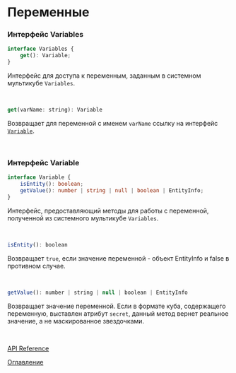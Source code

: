 # Переменные

### Интерфейс Variables<a name="variables"></a>
```ts
interface Variables {
	get(): Variable;
}
```
Интерфейс для доступа к переменным, заданным в системном мультикубе `Variables`.

&nbsp;

```js
get(varName: string): Variable
```
Возвращает для переменной с именем `varName` ссылку на интерфейс [`Variable`](#variable).

&nbsp;

### Интерфейс Variable<a name="variable"></a>
```ts
interface Variable {
	isEntity(): boolean;
	getValue(): number | string | null | boolean | EntityInfo;
}
```
Интерфейс, предоставляющий методы для работы с переменной, полученной из системного мультикубе `Variables`.

&nbsp;

```js
isEntity(): boolean
```
Возвращает `true`, если значение переменной - объект EntityInfo и false в противном случае.

&nbsp;

```js
getValue(): number | string | null | boolean | EntityInfo
```
Возвращает значение переменной. Если в формате куба, содержащего переменную, выставлен атрибут `secret`, данный метод вернет реальное значение, а не маскированное звездочками.

&nbsp;


[API Reference](API.md)

[Оглавление](../README.md)
